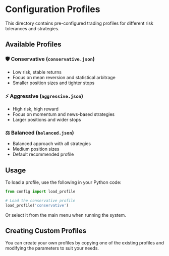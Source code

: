 # Configuration Profiles

This directory contains pre-configured trading profiles for different risk tolerances and strategies.

## Available Profiles

### 🛡️ Conservative (`conservative.json`)
- Low risk, stable returns
- Focus on mean reversion and statistical arbitrage
- Smaller position sizes and tighter stops

### ⚡ Aggressive (`aggressive.json`)
- High risk, high reward
- Focus on momentum and news-based strategies
- Larger positions and wider stops

### ⚖️ Balanced (`balanced.json`)
- Balanced approach with all strategies
- Medium position sizes
- Default recommended profile

## Usage

To load a profile, use the following in your Python code:

```python
from config import load_profile

# Load the conservative profile
load_profile('conservative')
```

Or select it from the main menu when running the system.

## Creating Custom Profiles

You can create your own profiles by copying one of the existing profiles and modifying the parameters to suit your needs.
